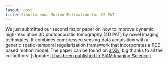 ```yaml
---
layout: post
title: Simultaneous Motion Estimation for CS-PAT
---
```


We just submitted our second major paper on how to improve dynamic, high-resolution 3D photoacoustic tomography (4D PAT) by novel imaging techniques. It combines compressed sensing data acquisition with a generic spatio-temporal regularization framework that incorporates a PDE-based motion model. The paper can be found on [arXiv](https://arxiv.org/abs/1802.05184), big thanks to all the co-authors! [Update: [It has been published in SIAM Imaging Science](https://epubs.siam.org/doi/abs/10.1137/18M1170066).]
